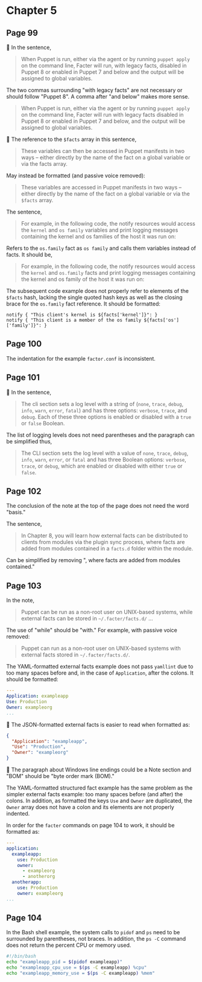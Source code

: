 # Chapter 5

## Page 99

:notebook: In the sentence,

> When Puppet is run, either via the agent or by running `puppet apply` on the command line, Facter will run, with legacy facts, disabled in Puppet 8 or enabled in Puppet 7 and below and the output will be assigned to global variables.

The two commas surrounding "with legacy facts" are not necessary or should follow "Puppet 8". A comma after "and below" makes more sense.

> When Puppet is run, either via the agent or by running `puppet apply` on the command line, Facter will run with legacy facts disabled in Puppet 8 or enabled in Puppet 7 and below, and the output will be assigned to global variables.

:notebook: The reference to the `$facts` array in this sentence,

> These variables can then be accessed in Puppet manifests in two ways – either directly by the name of the fact on a global variable or via the facts array.

May instead be formatted (and passive voice removed):

> These variables are accessed in Puppet manifests in two ways – either directly by the name of the fact on a global variable or via the `$facts` array.

The sentence,

> For example, in the following code, the notify resources would access the `kernel` and `os family` variables and print logging messages containing the kernel and os families of the host it was run on:

Refers to the `os.family` fact as `os family` and calls them variables instead of facts. It should be,

> For example, in the following code, the notify resources would access the `kernel` and `os.family` facts and print logging messages containing the kernel and os family of the host it was run on:

The subsequent code example does not properly refer to elements of the `$facts` hash, lacking the single quoted hash keys as well as the closing brace for the `os.family` fact reference. It should be formatted:

```puppet
notify { "This client's kernel is ${facts['kernel']}": }
notify { "This client is a member of the os family ${facts['os']['family']}": }
```

## Page 100

The indentation for the example `factor.conf` is inconsistent.

## Page 101

:notebook: In the sentence,

> The cli section sets a log level with a string of (`none`, `trace`, `debug`, `info`, `warn`, `error`, `fatal`) and has three options: `verbose`, `trace`, and `debug`. Each of these three options is enabled or disabled with a `true` or `false` Boolean.

The list of logging levels does not need parentheses and the paragraph can be simplified thus,

> The CLI section sets the log level with a value of `none`, `trace`, `debug`, `info`, `warn`, `error`, or `fatal` and has three Boolean options: `verbose`, `trace`, or `debug`, which are enabled or disabled with either `true` or `false`.

## Page 102

The conclusion of the note at the top of the page does not need the word "basis."

The sentence,

> In Chapter 8, you will learn how external facts can be distributed to clients from modules via the plugin sync process, where facts are added from modules contained in a `facts.d` folder within the module.

Can be simplified by removing ", where facts are added from modules contained."

## Page 103

In the note,

> Puppet can be run as a non-root user on UNIX-based systems, while external facts can be stored in `~/.facter/facts.d/` ...

The use of "while" should be "with." For example, with passive voice removed:

> Puppet can run as a non-root user on UNIX-based systems with external facts stored in `~/.facter/facts.d/`.

The YAML-formatted external facts example does not pass `yamllint` due to too many spaces before and, in the case of `Application`, after the colons. It should be formatted:

```yaml
---
Application: exampleapp
Use: Production
Owner: exampleorg
...
```

:notebook: The JSON-formatted external facts is easier to read when formatted as:

```json
{
  "Application": "exampleapp",
  "Use": "Production",
  "Owner": "exampleorg"
}
```

:notebook: The paragraph about Windows line endings could be a Note section and "BOM" should be "byte order mark (BOM)."

The YAML-formatted structured fact example has the same problem as the simpler external facts example: too many spaces before (and after) the colons. In addition, as formatted the keys `Use` and `Owner` are duplicated, the `Owner` array does not have a colon and its elements are not properly indented.

In order for the `facter` commands on page 104 to work, it should be formatted as:

```yaml
---
application:
  exampleapp:
    use: Production
    owner:
      - exampleorg
      - anotherorg
  anotherapp:
    use: Production
    owner: exampleorg
...
```

## Page 104

In the Bash shell example, the system calls to `pidof` and `ps` need to be surrounded by parentheses, not braces. In addition, the `ps -C` command does not return the percent CPU or memory used.

```bash
#!/bin/bash
echo "exampleapp_pid = $(pidof exampleapp)"
echo "exampleapp_cpu_use = $(ps -C exampleapp) %cpu"
echo "exampleapp_memory_use = $(ps -C exampleapp) %mem"
```
